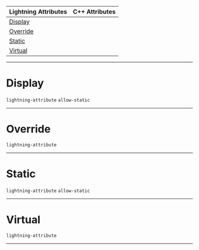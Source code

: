 |Lightning Attributes|C++ Attributes|
|---|---|
|[ Display](https://github.com/PlasmaEngine/PlasmaDocs/tree/master/docs/C%2B%2B/code_reference/attribute_reference/function_attribute_reference.markdown#display)| |
|[ Override](https://github.com/PlasmaEngine/PlasmaDocs/tree/master/docs/C%2B%2B/code_reference/attribute_reference/function_attribute_reference.markdown#override)| |
|[ Static](https://github.com/PlasmaEngine/PlasmaDocs/tree/master/docs/C%2B%2B/code_reference/attribute_reference/function_attribute_reference.markdown#static)| |
|[ Virtual](https://github.com/PlasmaEngine/PlasmaDocs/tree/master/docs/C%2B%2B/code_reference/attribute_reference/function_attribute_reference.markdown#virtual)| |



---  
 #  Display

 `lightning-attribute` `allow-static`


---  
 #  Override

 `lightning-attribute`


---  
 #  Static

 `lightning-attribute` `allow-static`


---  
 #  Virtual

 `lightning-attribute`


---  
 

 